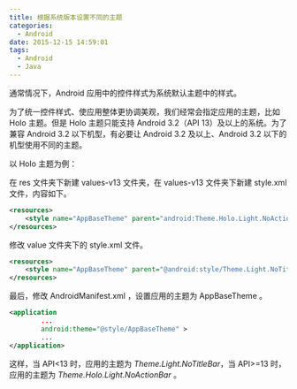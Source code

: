 ```yaml
---
title: 根据系统版本设置不同的主题
categories:
  - Android
date: 2015-12-15 14:59:01
tags:
  - Android
  - Java
---
```


通常情况下，Android 应用中的控件样式为系统默认主题中的样式。

为了统一控件样式、使应用整体更协调美观，我们经常会指定应用的主题，比如 Holo 主题。但是 Holo 主题只能支持 Android 3.2（API 13）及以上的系统。为了兼容 Android 3.2 以下机型，有必要让 Android 3.2 及以上、Android 3.2 以下的机型使用不同的主题。

<!-- more -->

以 Holo 主题为例：

在 res 文件夹下新建 values-v13 文件夹，在 values-v13 文件夹下新建 style.xml 文件，内容如下。

``` xml
<resources>
    <style name="AppBaseTheme" parent="android:Theme.Holo.Light.NoActionBar"></style>
</resources>
```
修改 value 文件夹下的 style.xml 文件。

``` xml
<resources>
    <style name="AppBaseTheme" parent="@android:style/Theme.Light.NoTitleBar"></style>
</resources>
```

最后，修改 AndroidManifest.xml ，设置应用的主题为 AppBaseTheme 。

``` xml
<application
        ...
        android:theme="@style/AppBaseTheme" >
        ...
</application>
```

这样，当 API<13 时，应用的主题为 _Theme.Light.NoTitleBar_，当 API>=13 时，应用的主题为 _Theme.Holo.Light.NoActionBar_ 。